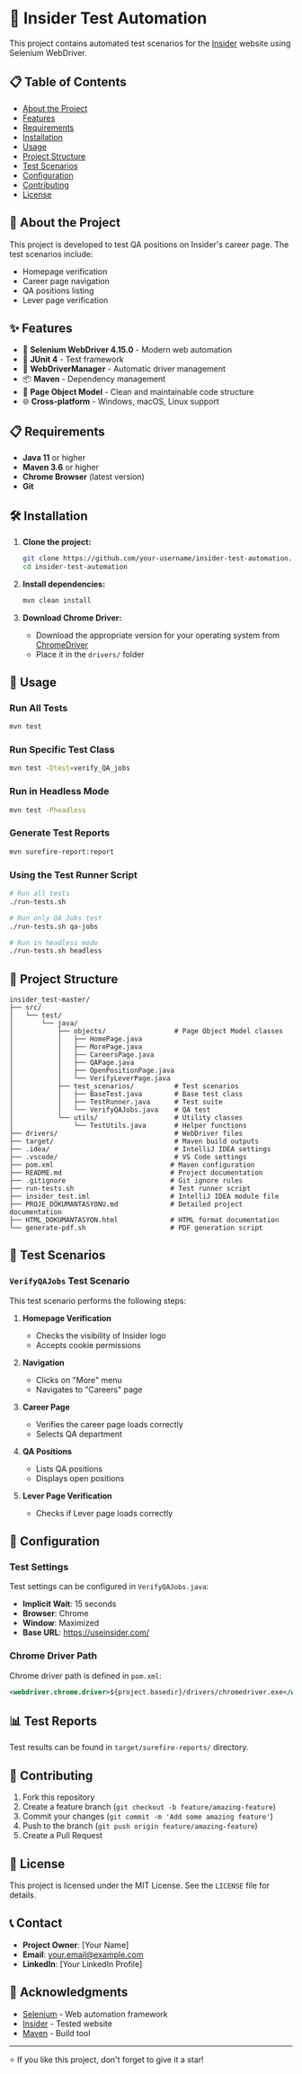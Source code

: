 # 🚀 Insider Test Automation

This project contains automated test scenarios for the [Insider](https://useinsider.com/) website using Selenium WebDriver.

## 📋 Table of Contents

- [About the Project](#about-the-project)
- [Features](#features)
- [Requirements](#requirements)
- [Installation](#installation)
- [Usage](#usage)
- [Project Structure](#project-structure)
- [Test Scenarios](#test-scenarios)
- [Configuration](#configuration)
- [Contributing](#contributing)
- [License](#license)

## 🎯 About the Project

This project is developed to test QA positions on Insider's career page. The test scenarios include:

- Homepage verification
- Career page navigation
- QA positions listing
- Lever page verification

## ✨ Features

- 🔧 **Selenium WebDriver 4.15.0** - Modern web automation
- 🧪 **JUnit 4** - Test framework
- 🚗 **WebDriverManager** - Automatic driver management
- 📦 **Maven** - Dependency management
- 🎨 **Page Object Model** - Clean and maintainable code structure
- 🌐 **Cross-platform** - Windows, macOS, Linux support

## 📋 Requirements

- **Java 11** or higher
- **Maven 3.6** or higher
- **Chrome Browser** (latest version)
- **Git**

## 🛠️ Installation

1. **Clone the project:**
   ```bash
   git clone https://github.com/your-username/insider-test-automation.git
   cd insider-test-automation
   ```

2. **Install dependencies:**
   ```bash
   mvn clean install
   ```

3. **Download Chrome Driver:**
   - Download the appropriate version for your operating system from [ChromeDriver](https://chromedriver.chromium.org/)
   - Place it in the `drivers/` folder

## 🚀 Usage

### Run All Tests
```bash
mvn test
```

### Run Specific Test Class
```bash
mvn test -Dtest=verify_QA_jobs
```

### Run in Headless Mode
```bash
mvn test -Pheadless
```

### Generate Test Reports
```bash
mvn surefire-report:report
```

### Using the Test Runner Script
```bash
# Run all tests
./run-tests.sh

# Run only QA Jobs test
./run-tests.sh qa-jobs

# Run in headless mode
./run-tests.sh headless
```

## 📁 Project Structure

```
insider_test-master/
├── src/
│   └── test/
│       └── java/
│           ├── objects/                 # Page Object Model classes
│           │   ├── HomePage.java
│           │   ├── MorePage.java
│           │   ├── CareersPage.java
│           │   ├── QAPage.java
│           │   ├── OpenPositionPage.java
│           │   └── VerifyLeverPage.java
│           ├── test_scenarios/          # Test scenarios
│           │   ├── BaseTest.java        # Base test class
│           │   ├── TestRunner.java      # Test suite
│           │   └── VerifyQAJobs.java    # QA test
│           └── utils/                   # Utility classes
│               └── TestUtils.java       # Helper functions
├── drivers/                             # WebDriver files
├── target/                              # Maven build outputs
├── .idea/                               # IntelliJ IDEA settings
├── .vscode/                             # VS Code settings
├── pom.xml                             # Maven configuration
├── README.md                           # Project documentation
├── .gitignore                          # Git ignore rules
├── run-tests.sh                        # Test runner script
├── insider_test.iml                    # IntelliJ IDEA module file
├── PROJE_DOKUMANTASYONU.md             # Detailed project documentation
├── HTML_DOKUMANTASYON.html             # HTML format documentation
└── generate-pdf.sh                     # PDF generation script
```

## 🧪 Test Scenarios

### `VerifyQAJobs` Test Scenario

This test scenario performs the following steps:

1. **Homepage Verification**
   - Checks the visibility of Insider logo
   - Accepts cookie permissions

2. **Navigation**
   - Clicks on "More" menu
   - Navigates to "Careers" page

3. **Career Page**
   - Verifies the career page loads correctly
   - Selects QA department

4. **QA Positions**
   - Lists QA positions
   - Displays open positions

5. **Lever Page Verification**
   - Checks if Lever page loads correctly

## 🔧 Configuration

### Test Settings

Test settings can be configured in `VerifyQAJobs.java`:

- **Implicit Wait**: 15 seconds
- **Browser**: Chrome
- **Window**: Maximized
- **Base URL**: https://useinsider.com/

### Chrome Driver Path

Chrome driver path is defined in `pom.xml`:

```xml
<webdriver.chrome.driver>${project.basedir}/drivers/chromedriver.exe</webdriver.chrome.driver>
```

## 📊 Test Reports

Test results can be found in `target/surefire-reports/` directory.

## 🤝 Contributing

1. Fork this repository
2. Create a feature branch (`git checkout -b feature/amazing-feature`)
3. Commit your changes (`git commit -m 'Add some amazing feature'`)
4. Push to the branch (`git push origin feature/amazing-feature`)
5. Create a Pull Request

## 📝 License

This project is licensed under the MIT License. See the `LICENSE` file for details.

## 📞 Contact

- **Project Owner**: [Your Name]
- **Email**: your.email@example.com
- **LinkedIn**: [Your LinkedIn Profile]

## 🙏 Acknowledgments

- [Selenium](https://selenium.dev/) - Web automation framework
- [Insider](https://useinsider.com/) - Tested website
- [Maven](https://maven.apache.org/) - Build tool

---

⭐ If you like this project, don't forget to give it a star! 
